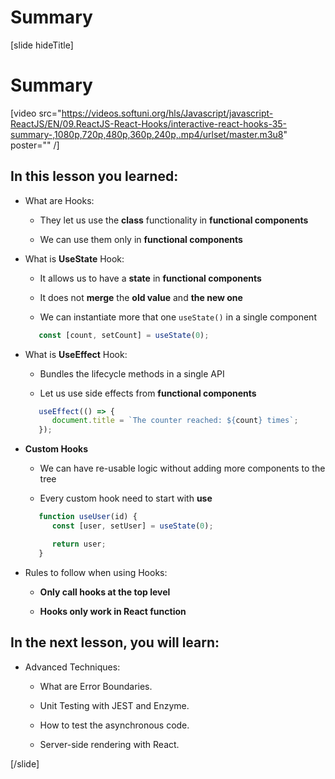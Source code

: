# Summary

[slide hideTitle]

# Summary

[video src="https://videos.softuni.org/hls/Javascript/javascript-ReactJS/EN/09.ReactJS-React-Hooks/interactive-react-hooks-35-summary-,1080p,720p,480p,360p,240p,.mp4/urlset/master.m3u8" poster="" /]

## In this lesson you learned:

- What are Hooks:

   - They let us use the **class** functionality in **functional components**

   - We can use them only in **functional components**

- What is **UseState** Hook:

   - It allows us to have a **state** in **functional components**

   - It does not **merge** the **old value** and **the new one**

   - We can instantiate more that one `useState()` in a single component

   ```js
      const [count, setCount] = useState(0);
   ```

- What is **UseEffect** Hook:

   - Bundles the lifecycle methods in a single API

   - Let us use side effects from **functional components**

   ```js
      useEffect(() => {
         document.title = `The counter reached: ${count} times`;
      });
   ```

- **Custom Hooks**

   - We can have re-usable logic without adding more components to the tree

   - Every custom hook need to start with **use**

   ```js
      function useUser(id) {
         const [user, setUser] = useState(0);

         return user;
      }
   ```

-  Rules to follow when using Hooks:

   - **Only call hooks at the top level**

   - **Hooks only work in React function**

## In the next lesson, you will learn:

- Advanced Techniques:

   - What are Error Boundaries.

   - Unit Testing with JEST and Enzyme.

   - How to test the asynchronous code.

   - Server-side rendering with React.

[/slide]
